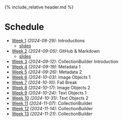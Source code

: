 [witten]: http://kg6ek7cq2b.search.serialssolutions.com/?V=1.0&L=KG6EK7CQ2B&S=JCs&C=TC0000298940&T=marc  "Witten, et al. in IUCAT"
[cb]: https://collectionbuilder.github.io "Collection Builder Home"
[omekanet]: https://omeka.net/ "Omeka hosted service"
[omekaorg]: https://omeka.org/ "Omeka Home"
{% include_relative header.md %}

# Schedule
* [Week 1](week01.md) _(2024-08-29)_: Introductions
	- [slides](https://jawalsh.github.io/Z652_reveal.js/week01.html)
* [Week 2](week02.md) _(2024-09-05)_: GitHub & Markdown 
	- [slides](https://ella.sice.indiana.edu/~jawalsh/z652_slides/week02.html)
* [Week 3](week03.md) _(2024-09-12)_: CollectionBuilder Introduction
* [Week 4](week04.md) _(2024-09-19)_: Metadata 1 <!-- AW -->
	<!--- [slides](https://ella.sice.indiana.edu/~jawalsh/z652_slides/week04.html)-->
* [Week 5](week05.md) _(2024-09-26)_: Metadata 2 <!-- AW -->
	<!--- [slides](https://ella.sice.indiana.edu/~jawalsh/z652_slides/week05.html)-->
* [Week 6](week06.md) _(2024-10-03)_: Image Objects 1
* [Week 7](week07.md) _(2024-10-10)_: Fall Break
* [Week 8](week08.md) _(2024-10-17)_: Image Objects 2
* [Week 9](week09.md) _(2024-10-24)_: Text Objects 1 <!-- AW -->
* [Week 10](week10.md) _(2024-10-31)_: Text Objects 2
* [Week 11](week11.md) _(2024-11-07)_: CollectionBuilder
* [Week 12](week12.md) _(2024-11-14)_: CollectionBuilder
* [Week 13](week13.md) _(2024-11-21)_: CollectionBuilder
<!--	- [slides](https://docs.google.com/presentation/d/1KRezfqcwiGF-El9DrGCmBEJzxrkhSHDwzPGZdHWi87U/edit?usp=sharing) -->
<!--    - [slides](https://docs.google.com/presentation/d/1lZgy5000Hr9wlE0sfyeLTN1k_fmMKrR4RzxOzhROxa0/edit?usp=sharing) -->
<!--
Week 1 (2024-08-25): Introductions
Week 2 (2024-09-01): GitHub & Markdown
Week 3 (2024-09-08): CollectionBuilder Introduction
Week 4 (2024-09-15): Metadata 1 (AW)
Week 5 (2024-09-22): Metadata 2 (AW)
Week 6 (2024-09-29): Image Objects 1
Week 7 (2024-10-06): Image Objects 2
Week 8 (2024-10-13): Fall Break
Week 9 (2024-10-20): Text Objects 1 (AW)
Week 10 (2024-10-27): Text Objects 2
Week 11 (2024-11-03): CollectionBuilder
Week 12 (2024-11-10): CollectionBuilder
Week 13 (2024-11-17): CollectionBuilder
-->
